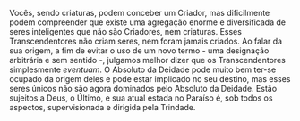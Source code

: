 Vocês, sendo criaturas, podem conceber um Criador, mas dificilmente podem compreender que existe uma agregação enorme e diversificada de seres inteligentes que não são Criadores, nem criaturas. Esses Transcendentores não criam seres, nem foram jamais criados. Ao falar da sua origem, a fim de evitar o uso de um novo termo - uma designação arbitrária e sem sentido -, julgamos melhor dizer que os Transcendentores simplesmente *eventuam*. O Absoluto da Deidade pode muito bem ter-se ocupado da origem deles e pode estar implicado no seu destino, mas esses seres únicos não são agora dominados pelo Absoluto da Deidade. Estão sujeitos a Deus, o Último, e sua atual estada no Paraíso é, sob todos os aspectos, supervisionada e dirigida pela Trindade.